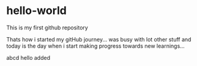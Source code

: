 # hello-world
This is my first github repository

Thats how i started my gitHub journey... was busy with lot other stuff and today is the day when i start making progress towards new learnings...

abcd hello added
